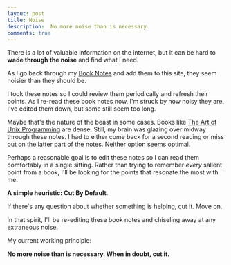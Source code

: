 ```yaml
---
layout: post
title: Noise
description:  No more noise than is necessary.
comments: true
---
```

There is a lot of valuable information on the internet, but it can be hard to **wade through the noise** and find what I need.

As I go back through my [Book Notes](/book-notes) and add them to this site, they seem noisier than they should be.

I took these notes so I could review them periodically and refresh their points.  As I re-read these book notes now, I'm struck by how noisy they are.  I've edited them down, but some still seem too long.

Maybe that's the nature of the beast in some cases.  Books like [The Art of Unix Programming](/book-notes/the-art-of-unix-programming) are dense. Still, my brain was glazing over midway through these notes.  I had to either come back for a second reading or miss out on the latter part of the notes. Neither option seems optimal.

Perhaps a reasonable goal is to edit these notes so I can read them comfortably in a single sitting. Rather than trying to remember *every* salient point from a book, I'll be looking for the points that resonate the most with me.

**A simple heuristic: Cut By Default**.

If there's any question about whether something is helping, cut it. Move on.

In that spirit, I'll be re-editing these book notes and chiseling away at any extraneous noise.

My current working principle:

**No more noise than is necessary. When in doubt, cut it.**
